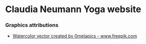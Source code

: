 # Claudia Neumann Yoga website

### Graphics attributions

- <a href="https://www.freepik.com/free-photos-vectors/watercolor">Watercolor vector created by 0melapics - www.freepik.com</a>
